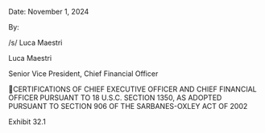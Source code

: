 Date: November 1, 2024

By:

/s/ Luca Maestri

Luca Maestri

Senior Vice President,
Chief Financial Officer

CERTIFICATIONS OF CHIEF EXECUTIVE OFFICER AND CHIEF FINANCIAL OFFICER
PURSUANT TO
18 U.S.C. SECTION 1350,
AS ADOPTED PURSUANT TO
SECTION 906 OF THE SARBANES-OXLEY ACT OF 2002

Exhibit 32.1